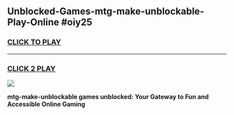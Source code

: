 
## Unblocked-Games-mtg-make-unblockable-Play-Online #oiy25
<h3>
<a href="https://news.freeplayer.one?title=mtg-make-unblockable&ref=3">CLICK TO PLAY</a></h3>
<hr>

<h3>
<a href="https://news.freeplayer.one?title=mtg-make-unblockable&ref=3">CLICK 2 PLAY</a>
  
</h3>

<a href="https://news.freeplayer.one?title=mtg-make-unblockable&ref=3"><img src="https://clearcache.store/games.png"></a>


**mtg-make-unblockable games unblocked: Your Gateway to Fun and Accessible Online Gaming**
